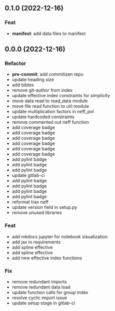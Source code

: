 ## 0.1.0 (2022-12-16)

### Feat

- **manifest**: add data files to manifest

## 0.0.0 (2022-12-16)

### Refactor

- **pre-commit**: add commitizen repo
- update heading size
- add bibtex
- remove git-author from index
- update effective index constraints for simplicity
- move data read to read_data module
- move file read function to util module
- update multiplication factors in neff_pol
- update hardcoded constraints
- remove commented out neff function
- add coverage badge
- add coverage badge
- add coverage badge
- add coverage badge
- add coverage badge
- add coverage badge
- add pylint badge
- add pylint badge
- add pylint badge
- update gitlab-ci
- add pylint badge
- add pylint badge
- add pylint badge
- add pylint badge
- reformat trax neff
- update version field in setup.py
- remove unused libraries

### Feat

- add mkdocs jupyter for notebook visualization
- add jax in requirements
- add spline effective
- add spline effective
- add new effective index functions

### Fix

- remove redundant imports
- remove redundant data load
- update function calls for group index
- resolve cyclic import issue
- update setup stage in gitlab-ci
